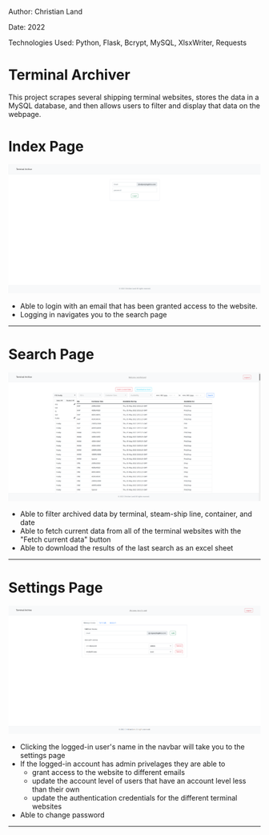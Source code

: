 Author: Christian Land

Date: 2022

Technologies Used: Python, Flask, Bcrypt, MySQL, XlsxWriter, Requests
# Terminal Archiver

This project scrapes several shipping terminal websites, stores the data in a MySQL database, and then allows users to filter and display that data on the webpage.

# Index Page
![Index](./screenshots/index.png?raw-true "Index")
- Able to login with an email that has been granted access to the website.
- Logging in navigates you to the search page
------------
# Search Page
![Search](./screenshots/search2.png?raw=true "Search")
- Able to filter archived data by terminal, steam-ship line, container, and date
- Able to fetch current data from all of the terminal websites with the "Fetch current data" button
- Able to download the results of the last search as an excel sheet
------------
# Settings Page
![Settings](./screenshots/settings.png?raw=true "Settings")
- Clicking the logged-in user's name in the navbar will take you to the settings page
- If the logged-in account has admin privelages they are able to
    - grant access to the website to different emails
    - update the account level of users that have an account level less than their own
    - update the authentication credentials for the different terminal websites
- Able to change password
-------------